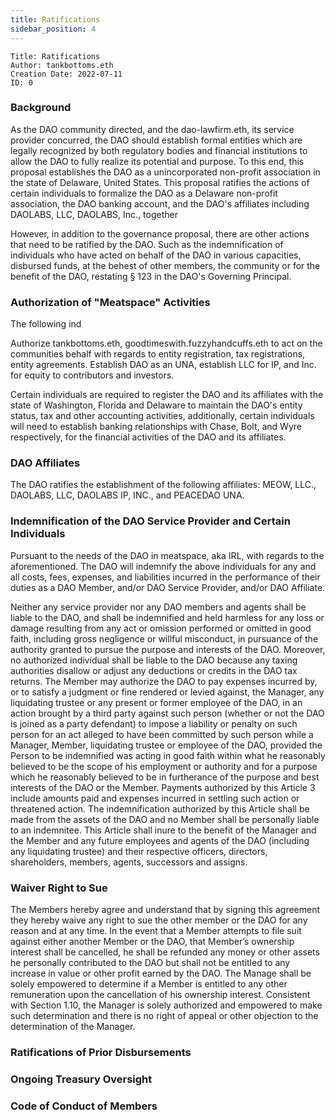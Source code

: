 ```yaml
---
title: Ratifications
sidebar_position: 4
---
```


```
Title: Ratifications
Author: tankbottoms.eth
Creation Date: 2022-07-11
ID: 0
```

### Background

As the DAO community directed, and the dao-lawfirm.eth, its service provider concurred, the DAO should establish formal entities which are legally recognized by both regulatory bodies and financial institutions to allow the DAO to fully realize its potential and purpose. To this end, this proposal establishes the DAO as a unincorporated non-profit association in the state of Delaware, United States. This proposal ratifies the actions of certain individuals to formalize the DAO as a Delaware non-profit association, the DAO banking account, and the DAO's affiliates including DAOLABS, LLC, DAOLABS, Inc., together

However, in addition to the governance proposal, there are other actions that need to be ratified by the DAO. Such as the indemnification of individuals who have acted on behalf of the DAO in various capacities, disbursed funds, at the behest of other members, the community or for the benefit of the DAO, restating § 123 in the DAO's Governing Principal.

### Authorization of "Meatspace" Activities

The following ind

Authorize tankbottoms.eth, goodtimeswith.fuzzyhandcuffs.eth to act on the communities behalf with regards to entity registration, tax registrations, entity agreements. Establish DAO as an UNA, establish LLC for IP, and Inc. for equity to contributors and investors.

Certain individuals are required to register the DAO and its affiliates with the state of Washington, Florida and Delaware to maintain the DAO's entity status, tax and other accounting activities, additionally, certain individuals will need to establish banking relationships with Chase, Bolt, and Wyre respectively, for the financial activities of the DAO and its affiliates.

### DAO Affiliates

The DAO ratifies the establishment of the following affiliates: MEOW, LLC., DAOLABS, LLC, DAOLABS IP, INC., and PEACEDAO UNA.

### Indemnification of the DAO Service Provider and Certain Individuals

Pursuant to the needs of the DAO in meatspace, aka IRL, with regards to the aforementioned. The DAO will indemnify the above individuals for any and all costs, fees, expenses, and liabilities incurred in the performance of their duties as a DAO Member, and/or DAO Service Provider, and/or DAO Affiliate.

Neither any service provider nor any DAO members and agents shall be liable to the DAO, and shall be indemnified and held harmless for any loss or damage resulting from any act or omission performed or omitted in good faith, including gross negligence or willful misconduct, in pursuance of the authority granted to pursue the purpose and interests of the DAO. Moreover, no authorized individual shall be liable to the DAO because any taxing authorities disallow or adjust any deductions or credits in the DAO tax returns. The Member may authorize the DAO to pay expenses incurred by, or to satisfy a judgment or fine rendered or levied against, the Manager, any liquidating trustee or any present or former employee of the DAO, in an action brought by a third party against such person (whether or not the DAO is joined as a party defendant) to impose a liability or penalty on such person for an act alleged to have been committed by such person while a Manager, Member, liquidating trustee or employee of the DAO, provided the Person to be indemnified was acting in good faith within what he reasonably believed to be the scope of his employment or authority and for a purpose which he reasonably believed to be in furtherance of the purpose and best interests of the DAO or the Member. Payments authorized by this Article 3 include amounts paid and expenses incurred in settling such action or threatened action. The indemnification authorized by this Article shall be made from the assets of the DAO and no Member shall be personally liable to an indemnitee. This Article shall inure to the benefit of the Manager and the Member and any future employees and agents of the DAO (including any liquidating trustee) and their respective officers, directors, shareholders, members, agents, successors and assigns.

### Waiver Right to Sue

The Members hereby agree and understand that by signing this agreement they hereby waive any right to sue the other member or the DAO for any reason and at any time. In the event that a Member attempts to file suit against either another Member or the DAO, that Member’s ownership interest shall be cancelled, he shall be refunded any money or other assets he personally contributed to the DAO but shall not be entitled to any increase in value or other profit earned by the DAO. The Manage shall be solely empowered to determine if a Member is entitled to any other remuneration upon the cancellation of his ownership interest. Consistent with Section 1.10, the Manager is solely authorized and empowered to make such determination and there is no right of appeal or other objection to the determination of the Manager.

### Ratifications of Prior Disbursements

### Ongoing Treasury Oversight

### Code of Conduct of Members
